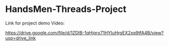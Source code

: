 # HandsMen-Threads-Project
Link for project demo Video:

https://drive.google.com/file/d/1ZDlB-1qHjqrx71HYIuHrgEX2xq9tfA4B/view?usp=drive_link
